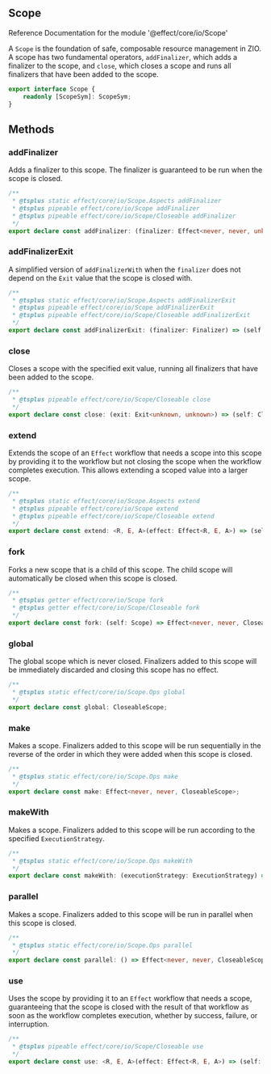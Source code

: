 ## Scope

Reference Documentation for the module '@effect/core/io/Scope'

A `Scope` is the foundation of safe, composable resource management in ZIO. A
scope has two fundamental operators, `addFinalizer`, which adds a finalizer
to the scope, and `close`, which closes a scope and runs all finalizers that
have been added to the scope.

```ts
export interface Scope {
    readonly [ScopeSym]: ScopeSym;
}
```

## Methods

### addFinalizer

Adds a finalizer to this scope. The finalizer is guaranteed to be run when
the scope is closed.

```ts
/**
 * @tsplus static effect/core/io/Scope.Aspects addFinalizer
 * @tsplus pipeable effect/core/io/Scope addFinalizer
 * @tsplus pipeable effect/core/io/Scope/Closeable addFinalizer
 */
export declare const addFinalizer: (finalizer: Effect<never, never, unknown>) => (self: Scope) => Effect<never, never, void>;
```

### addFinalizerExit

A simplified version of `addFinalizerWith` when the `finalizer` does not
depend on the `Exit` value that the scope is closed with.

```ts
/**
 * @tsplus static effect/core/io/Scope.Aspects addFinalizerExit
 * @tsplus pipeable effect/core/io/Scope addFinalizerExit
 * @tsplus pipeable effect/core/io/Scope/Closeable addFinalizerExit
 */
export declare const addFinalizerExit: (finalizer: Finalizer) => (self: Scope) => Effect<never, never, void>;
```

### close

Closes a scope with the specified exit value, running all finalizers that
have been added to the scope.

```ts
/**
 * @tsplus pipeable effect/core/io/Scope/Closeable close
 */
export declare const close: (exit: Exit<unknown, unknown>) => (self: CloseableScope) => Effect<never, never, void>;
```

### extend

Extends the scope of an `Effect` workflow that needs a scope into this
scope by providing it to the workflow but not closing the scope when the
workflow completes execution. This allows extending a scoped value into a
larger scope.

```ts
/**
 * @tsplus static effect/core/io/Scope.Aspects extend
 * @tsplus pipeable effect/core/io/Scope extend
 * @tsplus pipeable effect/core/io/Scope/Closeable extend
 */
export declare const extend: <R, E, A>(effect: Effect<R, E, A>) => (self: Scope) => Effect<Exclude<R, Scope>, E, A>;
```

### fork

Forks a new scope that is a child of this scope. The child scope will
automatically be closed when this scope is closed.

```ts
/**
 * @tsplus getter effect/core/io/Scope fork
 * @tsplus getter effect/core/io/Scope/Closeable fork
 */
export declare const fork: (self: Scope) => Effect<never, never, CloseableScope>;
```

### global

The global scope which is never closed. Finalizers added to this scope will
be immediately discarded and closing this scope has no effect.

```ts
/**
 * @tsplus static effect/core/io/Scope.Ops global
 */
export declare const global: CloseableScope;
```

### make

Makes a scope. Finalizers added to this scope will be run sequentially in
the reverse of the order in which they were added when this scope is
closed.

```ts
/**
 * @tsplus static effect/core/io/Scope.Ops make
 */
export declare const make: Effect<never, never, CloseableScope>;
```

### makeWith

Makes a scope. Finalizers added to this scope will be run according to the
specified `ExecutionStrategy`.

```ts
/**
 * @tsplus static effect/core/io/Scope.Ops makeWith
 */
export declare const makeWith: (executionStrategy: ExecutionStrategy) => Effect<never, never, CloseableScope>;
```

### parallel

Makes a scope. Finalizers added to this scope will be run in parallel when
this scope is closed.

```ts
/**
 * @tsplus static effect/core/io/Scope.Ops parallel
 */
export declare const parallel: () => Effect<never, never, CloseableScope>;
```

### use

Uses the scope by providing it to an `Effect` workflow that needs a scope,
guaranteeing that the scope is closed with the result of that workflow as
soon as the workflow completes execution, whether by success, failure, or
interruption.

```ts
/**
 * @tsplus pipeable effect/core/io/Scope/Closeable use
 */
export declare const use: <R, E, A>(effect: Effect<R, E, A>) => (self: CloseableScope) => Effect<Exclude<R, Scope>, E, A>;
```

